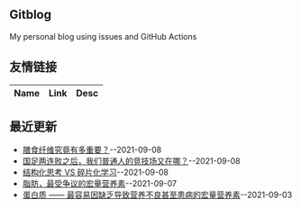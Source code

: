 ## Gitblog
My personal blog using issues and GitHub Actions
## 友情链接
| Name | Link | Desc | 
 | ---- | ---- | ---- |
## 最近更新
- [膳食纤维究竟有多重要？](https://github.com/nuanhuo17/HangDa-blog/issues/13)--2021-09-08
- [国足两连败之后，我们普通人的竞技场又在哪？](https://github.com/nuanhuo17/HangDa-blog/issues/12)--2021-09-08
- [结构化思考 VS 碎片化学习](https://github.com/nuanhuo17/HangDa-blog/issues/11)--2021-09-08
- [脂肪，最受争议的宏量营养素](https://github.com/nuanhuo17/HangDa-blog/issues/10)--2021-09-07
- [蛋白质 —— 最容易因缺乏导致营养不良甚至患病的宏量营养素](https://github.com/nuanhuo17/HangDa-blog/issues/9)--2021-09-03
